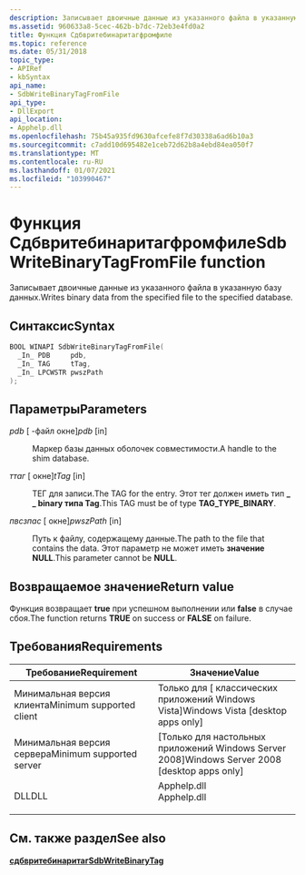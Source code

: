 ```yaml
---
description: Записывает двоичные данные из указанного файла в указанную базу данных.
ms.assetid: 960633a8-5cec-462b-b7dc-72eb3e4fd0a2
title: Функция Сдбвритебинаритагфромфиле
ms.topic: reference
ms.date: 05/31/2018
topic_type:
- APIRef
- kbSyntax
api_name:
- SdbWriteBinaryTagFromFile
api_type:
- DllExport
api_location:
- Apphelp.dll
ms.openlocfilehash: 75b45a935fd9630afcefe8f7d30338a6ad6b10a3
ms.sourcegitcommit: c7add10d695482e1ceb72d62b8a4ebd84ea050f7
ms.translationtype: MT
ms.contentlocale: ru-RU
ms.lasthandoff: 01/07/2021
ms.locfileid: "103990467"
---
```

# <a name="sdbwritebinarytagfromfile-function"></a><span data-ttu-id="ab0c8-103">Функция Сдбвритебинаритагфромфиле</span><span class="sxs-lookup"><span data-stu-id="ab0c8-103">SdbWriteBinaryTagFromFile function</span></span>

<span data-ttu-id="ab0c8-104">Записывает двоичные данные из указанного файла в указанную базу данных.</span><span class="sxs-lookup"><span data-stu-id="ab0c8-104">Writes binary data from the specified file to the specified database.</span></span>

## <a name="syntax"></a><span data-ttu-id="ab0c8-105">Синтаксис</span><span class="sxs-lookup"><span data-stu-id="ab0c8-105">Syntax</span></span>


```C++
BOOL WINAPI SdbWriteBinaryTagFromFile(
  _In_ PDB     pdb,
  _In_ TAG     tTag,
  _In_ LPCWSTR pwszPath
);
```



## <a name="parameters"></a><span data-ttu-id="ab0c8-106">Параметры</span><span class="sxs-lookup"><span data-stu-id="ab0c8-106">Parameters</span></span>

<dl> <dt>

<span data-ttu-id="ab0c8-107">*pdb* \[ -файл окне\]</span><span class="sxs-lookup"><span data-stu-id="ab0c8-107">*pdb* \[in\]</span></span>
</dt> <dd>

<span data-ttu-id="ab0c8-108">Маркер базы данных оболочек совместимости.</span><span class="sxs-lookup"><span data-stu-id="ab0c8-108">A handle to the shim database.</span></span>

</dd> <dt>

<span data-ttu-id="ab0c8-109">*ттаг* \[ окне\]</span><span class="sxs-lookup"><span data-stu-id="ab0c8-109">*tTag* \[in\]</span></span>
</dt> <dd>

<span data-ttu-id="ab0c8-110">ТЕГ для записи.</span><span class="sxs-lookup"><span data-stu-id="ab0c8-110">The TAG for the entry.</span></span> <span data-ttu-id="ab0c8-111">Этот тег должен иметь тип **\_ \_ binary типа Tag**.</span><span class="sxs-lookup"><span data-stu-id="ab0c8-111">This TAG must be of type **TAG\_TYPE\_BINARY**.</span></span>

</dd> <dt>

<span data-ttu-id="ab0c8-112">*пвсзпас* \[ окне\]</span><span class="sxs-lookup"><span data-stu-id="ab0c8-112">*pwszPath* \[in\]</span></span>
</dt> <dd>

<span data-ttu-id="ab0c8-113">Путь к файлу, содержащему данные.</span><span class="sxs-lookup"><span data-stu-id="ab0c8-113">The path to the file that contains the data.</span></span> <span data-ttu-id="ab0c8-114">Этот параметр не может иметь **значение NULL**.</span><span class="sxs-lookup"><span data-stu-id="ab0c8-114">This parameter cannot be **NULL**.</span></span>

</dd> </dl>

## <a name="return-value"></a><span data-ttu-id="ab0c8-115">Возвращаемое значение</span><span class="sxs-lookup"><span data-stu-id="ab0c8-115">Return value</span></span>

<span data-ttu-id="ab0c8-116">Функция возвращает **true** при успешном выполнении или **false** в случае сбоя.</span><span class="sxs-lookup"><span data-stu-id="ab0c8-116">The function returns **TRUE** on success or **FALSE** on failure.</span></span>

## <a name="requirements"></a><span data-ttu-id="ab0c8-117">Требования</span><span class="sxs-lookup"><span data-stu-id="ab0c8-117">Requirements</span></span>



| <span data-ttu-id="ab0c8-118">Требование</span><span class="sxs-lookup"><span data-stu-id="ab0c8-118">Requirement</span></span> | <span data-ttu-id="ab0c8-119">Значение</span><span class="sxs-lookup"><span data-stu-id="ab0c8-119">Value</span></span> |
|-------------------------------------|----------------------------------------------------------------------------------------|
| <span data-ttu-id="ab0c8-120">Минимальная версия клиента</span><span class="sxs-lookup"><span data-stu-id="ab0c8-120">Minimum supported client</span></span><br/> | <span data-ttu-id="ab0c8-121">Только для \[ классических приложений Windows Vista\]</span><span class="sxs-lookup"><span data-stu-id="ab0c8-121">Windows Vista \[desktop apps only\]</span></span><br/>                                         |
| <span data-ttu-id="ab0c8-122">Минимальная версия сервера</span><span class="sxs-lookup"><span data-stu-id="ab0c8-122">Minimum supported server</span></span><br/> | <span data-ttu-id="ab0c8-123">\[Только для настольных приложений Windows Server 2008\]</span><span class="sxs-lookup"><span data-stu-id="ab0c8-123">Windows Server 2008 \[desktop apps only\]</span></span><br/>                                   |
| <span data-ttu-id="ab0c8-124">DLL</span><span class="sxs-lookup"><span data-stu-id="ab0c8-124">DLL</span></span><br/>                      | <dl> <span data-ttu-id="ab0c8-125"><dt>Apphelp.dll</dt></span><span class="sxs-lookup"><span data-stu-id="ab0c8-125"><dt>Apphelp.dll</dt></span></span> </dl> |



## <a name="see-also"></a><span data-ttu-id="ab0c8-126">См. также раздел</span><span class="sxs-lookup"><span data-stu-id="ab0c8-126">See also</span></span>

<dl> <dt>

[<span data-ttu-id="ab0c8-127">**сдбвритебинаритаг**</span><span class="sxs-lookup"><span data-stu-id="ab0c8-127">**SdbWriteBinaryTag**</span></span>](sdbwritebinarytag.md)
</dt> </dl>

 

 




